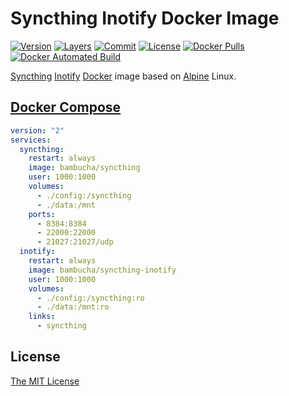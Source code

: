 # Syncthing Inotify Docker Image

[![Version](https://images.microbadger.com/badges/version/bambucha/syncthing-inotify.svg)](https://microbadger.com/images/bambucha/syncthing-inotify) [![Layers](https://images.microbadger.com/badges/image/bambucha/syncthing-inotify.svg)](https://microbadger.com/images/bambucha/syncthing-inotify/) [![Commit](https://images.microbadger.com/badges/commit/bambucha/syncthing-inotify.svg)](https://microbadger.com/images/bambucha/syncthing-inotify) [![License](https://images.microbadger.com/badges/license/bambucha/syncthing-inotify.svg)](https://microbadger.com/images/bambucha/syncthing-inotify) [![Docker Pulls](https://img.shields.io/docker/pulls/bambucha/syncthing-inotify.svg)](https://registry.hub.docker.com/u/bambucha/syncthing-inotify/) [![Docker Automated Build](https://img.shields.io/docker/automated/bambucha/syncthing-inotify.svg)](https://registry.hub.docker.com/u/bambucha/syncthing-inotify/)

[Syncthing](https://github.com/syncthing/syncthing/) [Inotify](https://github.com/syncthing/syncthing-inotify/) [Docker](https://docker.com/) image based on [Alpine](https://alpinelinux.org/) Linux.

## [Docker Compose](https://docs.docker.com/compose/)

```yml
version: "2"
services:
  syncthing:
    restart: always
    image: bambucha/syncthing
    user: 1000:1000
    volumes:
      - ./config:/syncthing
      - ./data:/mnt
    ports:
      - 8384:8384
      - 22000:22000
      - 21027:21027/udp
  inotify:
    restart: always
    image: bambucha/syncthing-inotify
    user: 1000:1000
    volumes:
      - ./config:/syncthing:ro
      - ./data:/mnt:ro
    links:
      - syncthing
```

## License

[The MIT License](LICENSE)
